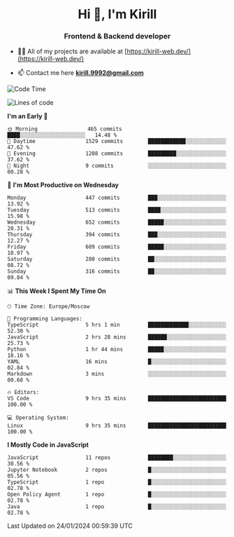 <h1 align="center">Hi 👋, I'm Kirill</h1>
<h3 align="center">Frontend & Backend developer</h3>

- 👨‍💻 All of my projects are available at [https://kirill-web.dev/](https://kirill-web.dev/)

- 📫 Contact me here **kirill.9992@gmail.com**











<!--START_SECTION:waka-->
![Code Time](http://img.shields.io/badge/Code%20Time-1%2C636%20hrs%2044%20mins-blue)

![Lines of code](https://img.shields.io/badge/From%20Hello%20World%20I%27ve%20Written-4.1%20million%20lines%20of%20code-blue)

**I'm an Early 🐤** 

```text
🌞 Morning                465 commits         ████░░░░░░░░░░░░░░░░░░░░░   14.48 % 
🌆 Daytime                1529 commits        ████████████░░░░░░░░░░░░░   47.62 % 
🌃 Evening                1208 commits        █████████░░░░░░░░░░░░░░░░   37.62 % 
🌙 Night                  9 commits           ░░░░░░░░░░░░░░░░░░░░░░░░░   00.28 % 
```
📅 **I'm Most Productive on Wednesday** 

```text
Monday                   447 commits         ███░░░░░░░░░░░░░░░░░░░░░░   13.92 % 
Tuesday                  513 commits         ████░░░░░░░░░░░░░░░░░░░░░   15.98 % 
Wednesday                652 commits         █████░░░░░░░░░░░░░░░░░░░░   20.31 % 
Thursday                 394 commits         ███░░░░░░░░░░░░░░░░░░░░░░   12.27 % 
Friday                   609 commits         █████░░░░░░░░░░░░░░░░░░░░   18.97 % 
Saturday                 280 commits         ██░░░░░░░░░░░░░░░░░░░░░░░   08.72 % 
Sunday                   316 commits         ██░░░░░░░░░░░░░░░░░░░░░░░   09.84 % 
```


📊 **This Week I Spent My Time On** 

```text
🕑︎ Time Zone: Europe/Moscow

💬 Programming Languages: 
TypeScript               5 hrs 1 min         █████████████░░░░░░░░░░░░   52.30 % 
JavaScript               2 hrs 28 mins       ██████░░░░░░░░░░░░░░░░░░░   25.73 % 
Python                   1 hr 44 mins        █████░░░░░░░░░░░░░░░░░░░░   18.16 % 
YAML                     16 mins             █░░░░░░░░░░░░░░░░░░░░░░░░   02.84 % 
Markdown                 3 mins              ░░░░░░░░░░░░░░░░░░░░░░░░░   00.68 % 

🔥 Editors: 
VS Code                  9 hrs 35 mins       █████████████████████████   100.00 % 

💻 Operating System: 
Linux                    9 hrs 35 mins       █████████████████████████   100.00 % 
```

**I Mostly Code in JavaScript** 

```text
JavaScript               11 repos            ████████░░░░░░░░░░░░░░░░░   30.56 % 
Jupyter Notebook         2 repos             █░░░░░░░░░░░░░░░░░░░░░░░░   05.56 % 
TypeScript               1 repo              █░░░░░░░░░░░░░░░░░░░░░░░░   02.78 % 
Open Policy Agent        1 repo              █░░░░░░░░░░░░░░░░░░░░░░░░   02.78 % 
Java                     1 repo              █░░░░░░░░░░░░░░░░░░░░░░░░   02.78 % 
```




 Last Updated on 24/01/2024 00:59:39 UTC
<!--END_SECTION:waka-->

